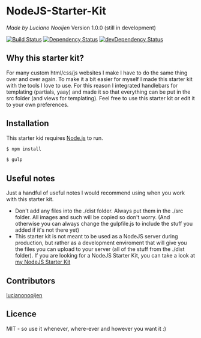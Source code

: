 # NodeJS-Starter-Kit
_Made by Luciano Nooijen_
Version 1.0.0 (still in development)

[![Build Status](https://travis-ci.org/lucianonooijen/HTML-Starter-Kit.svg?branch=master)](https://travis-ci.org/lucianonooijen/HTML-Starter-Kit) 
[![Dependency Status](https://david-dm.org/lucianonooijen/HTML-Starter-Kit.svg)](https://david-dm.org/lucianonooijen/HTML-Starter-Kit)
[![devDependency Status](
https://david-dm.org/lucianonooijen/HTML-Starter-Kit/dev-status.svg)](https://david-dm.org/lucianonooijen/HTML-Starter-Kit#info=devDependencies)

## Why this starter kit?
For many custom html/css/js websites I make I have to do the same thing over and over again. To make it a bit easier for myself I made this starter kit with the tools I love to use. For this reason I integrated handlebars for templating (partials, yaay) and made it so that everything can be put in the src folder (and views for templating). Feel free to use this starter kit or edit it to your own preferences.

## Installation
This starter kid requires [Node.js](https://nodejs.org/) to run.
```sh
$ npm install
```
```sh
$ gulp
```

## Useful notes
Just a handful of useful notes I would recommend using when you work with this starter kit.
* Don't add any files into the ./dist folder. Always put them in the ./src folder. All images and such will be copied so don't worry. (And otherwise you can always change the gulpfile.js to include the stuff you added if it's not there yet)
* This starter kit is not meant to be used as a NodeJS server during production, but rather as a development enviroment that will give you the files you can upload to your server (all of the stuff from the ./dist folder). If you are looking for a NodeJS Starter Kit, you can take a look at [my NodeJS Starter Kit](https://github.com/lucianonooijen/NodeJS-Starter-Kit)

## Contributors
[lucianonooijen](https://github.com/lucianonooijen/)

## Licence
MIT - so use it whenever, where-ever and however you want it :)
